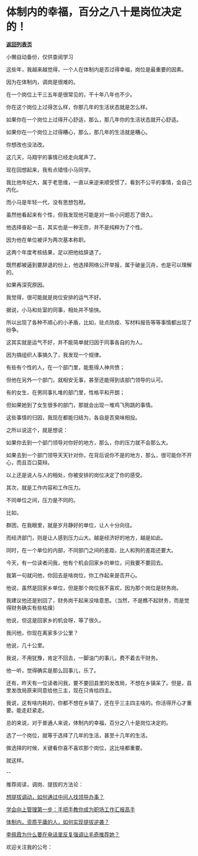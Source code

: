# 体制内的幸福，百分之八十是岗位决定的！

[**返回列表页**](/gzh/费曼的小茶馆)

小懒自动备份，仅供查阅学习

这些年，我越来越觉得，一个人在体制内是否过得幸福，岗位是最重要的因素。

因为在体制内，调岗是很难的。  

在一个岗位上干三五年是很常见的，干十年八年也不少。

你在这个岗位上过得怎么样，你那几年的生活状态就是怎么样。

如果你在一个岗位上过得开心舒适，那么，那几年你的生活状态就开心舒适。

如果你在一个岗位上过得糟心，那么，那几年的生活就是糟心。  

你想改也没法改。  

这几天，马翔宇的事情已经走向尾声了。  

现在回想起来，我有点错怪小马同学。

我比他年纪大，属于老思维，一直以来逆来顺受惯了。看到不公平的事情，会自己内化。

而小马是年轻一代，没有思想包袱。

虽然他看起来有个性，但我发现他可能是对一些小问题忍了很久。

他选择奋起一击，其实也是一种无奈，并不是纯粹为了个性。

因为他在单位被评为两次基本称职。

这两个年度考核结果，足以把他给辞退了。

既然都被逼到要辞退的份上，他选择网络公开举报，属于破釜沉舟，也是可以理解的。  

如果再深究原因。  

我觉得，很可能就是岗位安排的运气不好。

据说，小马和处室的同事，相处并不愉快。  

所以出现了各种不顺心的小矛盾，比如，驻点防疫、写材料报告等等事情都出现了纷争。

这其实就是运气不好，并不能简单就归因于同事各自的为人。

因为搞组织人事搞久了，我发现一个规律。

有些有个性的人，在一个部门里，能惹得人神共愤；

但他在另外一个部门，就相安无事，甚至还能得到该部门领导的认可。

有的女生，在男同事扎堆的部门里，性格平和开朗；

但如果她到了女生很多的部门，那就会出现一堆鸡飞狗跳的事情。

这些事情的归因，我现在都能归结为，各自是否臭味相投。  

之所以说这个，就是想说：

如果你去到一个部门领导对你好的地方，那么，你的压力就不会那么大。

如果去到一个部门领导天天针对你，在背后说你不是的地方，那么，很可能你不开心，而且百口莫辩。  

以上还是说人与人的相处，你被安排的岗位决定了你的感受。

其次，就是工作内容和工作压力。  

不同单位之间，压力是不同的。  

比如，  

群团，在我眼里，就是岁月静好的单位，让人十分向往。

而经济部门，则是让人感到压力山大。越是经济好的地方，越是如此。

同时，在一个单位的内部，不同部门之间的差距，比人和狗的差距还要大。

今天，有一位读者问我，他有个机会回家乡的单位，问我要不要回去。

我第一句就问他，你回去是啥岗位，你工作起来是否开心。

他说，虽然是回家乡单位，但是那个岗位我不喜欢，因为那个岗位是财务岗。

我建议他还是别回了，财务岗干起来没啥意思。（当然，不是瞧不起财务，而是觉得财务确实有些枯燥）  

他说，但这是回家乡的机会呀，等了很久。

我问他，你现在离家多少公里？

他说，几十公里。

我说，不用犹豫，肯定不回去，一脚油门的事儿，费不着去干财务。  

他一听，觉得确实是那么回事儿，乐了。

还有，昨天有一位读者问我，要不要回县里的发改局，不想在乡镇呆了。但是，县里发改局原来同意给他三主，现在只肯给四主。  

我说，这有啥内耗的，你都不想在乡镇了，还在乎三主四主啥的。你活得开心才重要。能走赶紧走。

总的来说，对于普通人来说，体制内的幸福，百分之八十是岗位决定的。

选了一个岗位，就等于选择了几年的生活，甚至十几年的生活。

做选择的时候，关键看你喜不喜欢那个岗位，这比啥都重要。  

就这样。

\--

推荐阅读，调岗、提拔的方法论：

[想提拔调动，如何通过中间人找领导办事？](http://mp.weixin.qq.com/s?__biz=Mzk0MzcyOTA5Ng==&mid=2247487707&idx=2&sn=67b379a3d6ed274db120fe44757fc205&chksm=c32e207cf459a96acaa2f511b6aecd3eaff85a5b5067b4460a086fa658f7c58acfbe95eec1c4&scene=21#wechat_redirect)  

[学会向上管理第一步：手把手教你成为职场工作汇报高手](http://mp.weixin.qq.com/s?__biz=Mzk0MzcyOTA5Ng==&mid=2247487630&idx=2&sn=7ccaa322bd270012c02d8a91a064fbc5&chksm=c32e2029f459a93f48eb7839d6956afaf08f78d21b5bc6120f71a7816b50fdfed6ee5508bce1&scene=21#wechat_redirect)  

[体制内，资质平庸的人，如何实现提拔逆袭？](http://mp.weixin.qq.com/s?__biz=Mzk0MzcyOTA5Ng==&mid=2247487720&idx=1&sn=3c99cfe2fb061fc5b07dba6d411d7213&chksm=c32e204ff459a959ca40de27d1fd87b5b3172aaaa7bfaadebf248a92b610afdf3c1bf10e01c0&scene=21#wechat_redirect)  

[李佩霞为什么要在电话里反复强调让毛奇推荐她？](http://mp.weixin.qq.com/s?__biz=Mzk0MzcyOTA5Ng==&mid=2247487729&idx=1&sn=9ae15b604d71a30b89bb855ac013ebb3&chksm=c32e2056f459a940447b87bd2112ffdabf6f3c883bf3e0e884f2d4eb456e96c5b695421bcf39&scene=21#wechat_redirect)  

欢迎关注我的公号：

